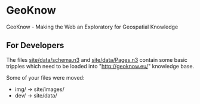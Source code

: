 GeoKnow
=======

GeoKnow - Making the Web an Exploratory for Geospatial Knowledge

For Developers
--------------
The files [site/data/schema.n3](https://github.com/AKSW/geoknow.eu/blob/master/site/data/schema.n3) and [site/data/Pages.n3](https://github.com/AKSW/geoknow.eu/blob/master/site/data/Pages.n3) contain some basic tripples which need to be loaded into "http://geoknow.eu/" knowledge base.

Some of your files were moved:

* img/ -> site/images/
* dev/ -> site/data/
